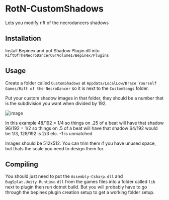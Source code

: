 # RotN-CustomShadows
Lets you modify rift of the necrodancers shadows

## Installation
Install Bepinex and put Shadow Plugin.dll into `RiftOfTheNecroDancerOSTVolume1/Bepinex/Plugins`

## Usage
Create a folder called `CustomShadows`  at `Appdata/LocalLow/Brace Yourself Games/Rift of the NecroDancer` so it is next to the `CustomSongs` folder.

Put your custom shadow images in that folder, they should be a number that is the subdivision you want when divided by 192.

![image](https://github.com/user-attachments/assets/fe5cd8b8-2449-418b-bbd5-e277b1572a84)

In this example 48/192 = 1/4 so things on .25 of a beat will have that shadow
96/192 = 1/2 so things on .5 of a beat will have that shadow
64/192 would be 1/3, 128/192 is 2/3 etc.
-1 is unmatched

Images should be 512x512. You can trim them if you have unused space, but thats the scale you need to design them for.

## Compiling

You should just need to put the `Assembly-Csharp.dll` and `BugSplat.Unity.Runtime.dll` from the games files into a folder called `lib` next to plugin then run dotnet build.
But you will probably have to go through the bepinex plugin creation setup to get a working folder setup.
